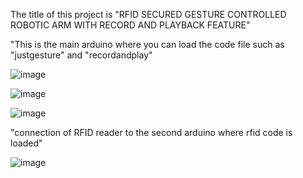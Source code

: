 The title of this project is "RFID SECURED GESTURE CONTROLLED ROBOTIC ARM WITH RECORD AND PLAYBACK FEATURE"

"This is the main arduino where you can load the code file such as "justgesture" and "recordandplay"

![image](https://user-images.githubusercontent.com/121758341/232416036-eb957547-9998-4fc4-a6d3-09271d296ce5.png)

![image](https://user-images.githubusercontent.com/121758341/232397852-9cb7af0b-c635-417b-aa0a-421a6e8d795d.png)

![image](https://user-images.githubusercontent.com/121758341/232398011-799b831e-cbf4-4bdb-b675-784cd92a368c.png)

"connection of RFID reader to the second arduino where rfid code is loaded"

![image](https://user-images.githubusercontent.com/121758341/232398744-47005545-0734-49e7-9fbe-274ebb06269d.png)

